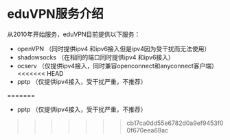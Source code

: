 # eduVPN服务介绍
从2010年开始服务，eduVPN目前提供以下服务：
 * openVPN （同时提供ipv4 和ipv6接入但是ipv4因为受干扰而无法使用）
 * shadowsocks （在相同的端口同时提供ipv4 和ipv6接入）
 * ocserv （仅提供ipv4接入，同时兼容openconnect和anyconnect客户端）
<<<<<<< HEAD
 * pptp （仅提供ipv4接入，受干扰严重，不推荐）

=======
 * pptp （仅提供ipv4接入，受干扰严重，不推荐）
>>>>>>> cb17ca0dd55e6782d0a9ef9453f00f670eea69ac
